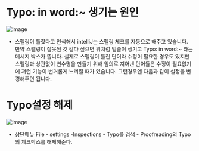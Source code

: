 # Typo: in word:~ 생기는 원인
![image](https://user-images.githubusercontent.com/79133602/132830821-8ebe280b-f81a-4aa6-9b73-50d0218489d1.png)
* 스펠링이 틀렸다고 인식해서
intelliJ는 스펠링 체크를 자동으로 해주고 있습니다. 만약 스펠링이 잘못된 것 같다 싶으면 위처럼 밑줄이 생기고 Typo: in word:~ 라는 메세지 박스가 뜹니다.
실제로 스펠링이 틀린 단어라 수정이 필요한 경우도 있지만 스펠링과 상관없이 변수명을 만들기 위해 임의로 지어낸 단어들은 수정이 필요없기에 저런 기능이 번거롭게 느껴질 때가 있습니다. 
그런경우엔  다음과 같이 설정을 변경해주면 됩니다. 

# Typo설정 해제
![image](https://user-images.githubusercontent.com/79133602/132833041-77bc88e5-9b8e-4d8b-81e1-14f3a173e1b8.png)

* 상단메뉴 File - settings -Inspections - Typo를 검색 - Proofreading의 Typo의 체크박스를 해제해준다.